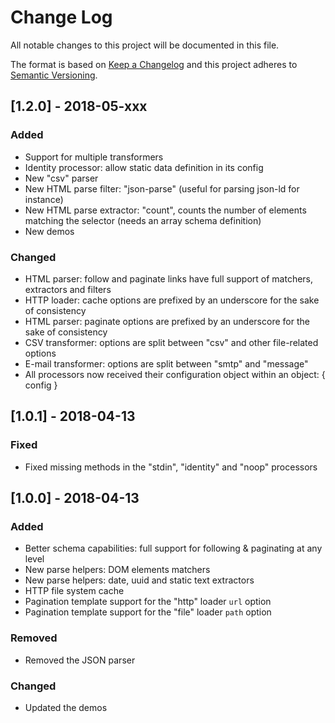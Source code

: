 # Change Log

All notable changes to this project will be documented in this file.

The format is based on [Keep a Changelog](http://keepachangelog.com/)
and this project adheres to [Semantic Versioning](http://semver.org/).

## [1.2.0] - 2018-05-xxx

### Added

- Support for multiple transformers
- Identity processor: allow static data definition in its config
- New "csv" parser
- New HTML parse filter: "json-parse" (useful for parsing json-ld for instance)
- New HTML parse extractor: "count", counts the number of elements matching the selector (needs an array schema definition)
- New demos

### Changed

- HTML parser: follow and paginate links have full support of matchers, extractors and filters
- HTTP loader: cache options are prefixed by an underscore for the sake of consistency
- HTML parser: paginate options are prefixed by an underscore for the sake of consistency
- CSV transformer: options are split between "csv" and other file-related options 
- E-mail transformer: options are split between "smtp" and "message"
- All processors now received their configuration object within an object: { config }

## [1.0.1] - 2018-04-13

### Fixed

- Fixed missing methods in the "stdin", "identity" and "noop" processors

## [1.0.0] - 2018-04-13

### Added

- Better schema capabilities: full support for following & paginating at any level
- New parse helpers: DOM elements matchers
- New parse helpers: date, uuid and static text extractors
- HTTP file system cache
- Pagination template support for the "http" loader `url` option
- Pagination template support for the "file" loader `path` option

### Removed

- Removed the JSON parser

### Changed

- Updated the demos
